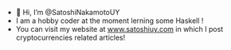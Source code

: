 - 👋 Hi, I’m @SatoshiNakamotoUY
- I am a hobby coder at the moment lerning some Haskell !
- You can visit my website at www.satoshiuy.com in which I post cryptocurrencies related articles! 

